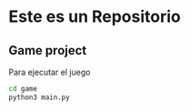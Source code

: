 # Este es un Repositorio


## Game project

Para ejecutar el juego

```sh
cd game
python3 main.py
```



